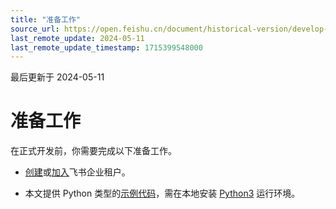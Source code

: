 ```yaml
---
title: "准备工作"
source_url: https://open.feishu.cn/document/historical-version/develop-a-bot-in-5-minutes/coding
last_remote_update: 2024-05-11
last_remote_update_timestamp: 1715399548000
---
```

最后更新于 2024-05-11

# 准备工作

在正式开发前，你需要完成以下准备工作。

- [创建](https://www.feishu.cn/hc/zh-CN/articles/360043741453)或[加入](https://www.feishu.cn/hc/zh-CN/articles/360043496893)飞书企业租户。

- 本文提供 Python 类型的[示例代码](https://sf3-cn.feishucdn.com/obj/open-platform-opendoc/5079d07daa862fb8dfdd8960429b830e.zip)，需在本地安装 [Python3](https://www.python.org/) 运行环境。
